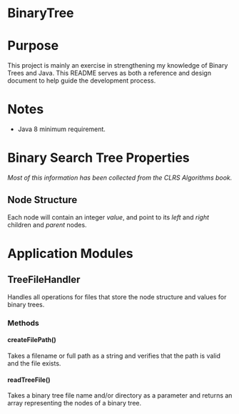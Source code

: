 # BinaryTree

# Purpose
This project is mainly an exercise in strengthening my knowledge of Binary Trees and Java. This README serves as both a reference and design document to help guide the development process.

# Notes
* Java 8 minimum requirement.

# Binary Search Tree Properties
_Most of this information has been collected from the CLRS Algorithms book._

## Node Structure ##
Each node will contain an integer _value_, and point to its _left_ and _right_ children and _parent_ nodes.

# Application Modules

## TreeFileHandler
Handles all operations for files that store the node structure and values for binary trees.

### Methods

#### createFilePath()
Takes a filename or full path as a string and verifies that the path is valid and the file exists.

#### readTreeFile()
Takes a binary tree file name and/or directory as a parameter and returns an array representing the nodes of a binary tree.
